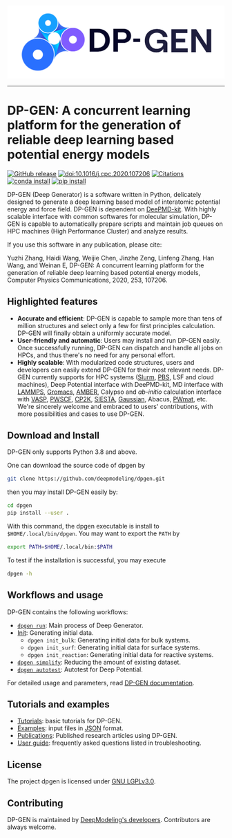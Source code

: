 ![logo](./doc/logo.svg)

--------------------------------------------------------------------------------

# DP-GEN: A concurrent learning platform for the generation of reliable deep learning based potential energy models

[![GitHub release](https://img.shields.io/github/release/deepmodeling/dpgen.svg?maxAge=86400)](https://github.com/deepmodeling/dpgen/releases/)
[![doi:10.1016/j.cpc.2020.107206](https://img.shields.io/badge/DOI-10.1016%2Fj.cpc.2020.107206-blue)](https://doi.org/10.1016/j.cpc.2020.107206)
[![Citations](https://citations.njzjz.win/10.1016/j.cpc.2020.107206)](https://badge.dimensions.ai/details/doi/10.1016/j.cpc.2020.107206)
[![conda install](https://img.shields.io/conda/dn/conda-forge/dpgen?label=conda%20install)](https://anaconda.org/conda-forge/dpgen)
[![pip install](https://img.shields.io/pypi/dm/dpgen?label=pip%20install)](https://pypi.org/project/dpgen)

DP-GEN (Deep Generator) is a software written in Python, delicately designed to generate a deep learning based model of interatomic potential energy and force field. DP-GEN is dependent on [DeePMD-kit](https://github.com/deepmodeling/deepmd-kit/). With highly scalable interface with common softwares for molecular simulation, DP-GEN is capable to  automatically prepare scripts and maintain job queues on HPC machines (High Performance Cluster) and analyze results.

If you use this software in any publication, please cite:

Yuzhi Zhang, Haidi Wang, Weijie Chen, Jinzhe Zeng, Linfeng Zhang, Han Wang, and Weinan E, DP-GEN: A concurrent learning platform for the generation of reliable deep learning based potential energy models, Computer Physics Communications, 2020, 253, 107206.

## Highlighted features
+ **Accurate and efficient**: DP-GEN is capable to sample more than tens of million structures and select only a few for first principles calculation. DP-GEN will finally obtain a uniformly accurate model.
+ **User-friendly and automatic**: Users may install and run DP-GEN easily. Once successfully running, DP-GEN can dispatch and handle all jobs on HPCs, and thus there's no need for any personal effort.
+ **Highly scalable**: With modularized code structures, users and developers can easily extend DP-GEN for their most relevant needs. DP-GEN currently supports for HPC systems ([Slurm](https://slurm.schedmd.com/), [PBS](https://www.openpbs.org/), LSF and cloud machines), Deep Potential interface with DeePMD-kit, MD interface with [LAMMPS](https://www.lammps.org/), [Gromacs](http://www.gromacs.org/), [AMBER](https://ambermd.org/), Calypso and *ab-initio* calculation interface with [VASP](https://www.vasp.at/), [PWSCF](https://www.quantum-espresso.org/), [CP2K](https://www.cp2k.org/), [SIESTA](https://departments.icmab.es/leem/siesta/), [Gaussian](https://gaussian.com/), Abacus, [PWmat](http://www.pwmat.com/), etc. We're sincerely welcome and embraced to users' contributions, with more possibilities and cases to use DP-GEN.

## Download and Install

DP-GEN only supports Python 3.8 and above.

One can download the source code of dpgen by
```bash
git clone https://github.com/deepmodeling/dpgen.git
```
then you may install DP-GEN easily by:
```bash
cd dpgen
pip install --user .
```
With this command, the dpgen executable is install to `$HOME/.local/bin/dpgen`. You may want to export the `PATH` by
```bash
export PATH=$HOME/.local/bin:$PATH
```
To test if the installation is successful, you may execute
```bash
dpgen -h
```

## Workflows and usage

DP-GEN contains the following workflows:

* [`dpgen run`](https://docs.deepmodeling.com/projects/dpgen/en/latest/run/): Main process of Deep Generator.
* [Init](https://docs.deepmodeling.com/projects/dpgen/en/latest/init/): Generating initial data.
  * `dpgen init_bulk`: Generating initial data for bulk systems.
  * `dpgen init_surf`: Generating initial data for surface systems.
  * `dpgen init_reaction`: Generating initial data for reactive systems.
* [`dpgen simplify`](https://docs.deepmodeling.com/projects/dpgen/en/latest/simplify/): Reducing the amount of existing dataset.
* [`dpgen autotest`](https://docs.deepmodeling.com/projects/dpgen/en/latest/autotest/): Autotest for Deep Potential.

For detailed usage and parameters, read [DP-GEN documentation](https://docs.deepmodeling.com/projects/dpgen/).

## Tutorials and examples

* [Tutorials](https://tutorials.deepmodeling.com/en/latest/Tutorials/DP-GEN/): basic tutorials for DP-GEN.
* [Examples](examples): input files in [JSON](https://docs.python.org/3/library/json.html) format.
* [Publications](https://deepmodeling.com/blog/papers/dpgen/): Published research articles using DP-GEN.
* [User guide](https://docs.deepmodeling.com/projects/dpgen/en/latest/user-guide/): frequently asked questions listed in troubleshooting.

## License
The project dpgen is licensed under [GNU LGPLv3.0](./LICENSE).

## Contributing

DP-GEN is maintained by [DeepModeling's developers](https://docs.deepmodeling.com/projects/dpgen/en/latest/credits.html). Contributors are always welcome.
